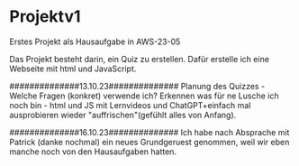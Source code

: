 # Projektv1
Erstes Projekt als Hausaufgabe in AWS-23-05

Das Projekt besteht darin, ein Quiz zu erstellen. Dafür erstelle ich eine Webseite mit html und JavaScript.

##############13.10.23##############
Planung des Quizzes - Welche Fragen (konkret) verwende ich?
Erkennen was für ne Lusche ich noch bin -  html und JS mit Lernvideos und ChatGPT+einfach mal ausprobieren wieder "auffrischen"(gefühlt alles von Anfang).

##############16.10.23##############
Ich habe nach Absprache mit Patrick (danke nochmal) ein neues Grundgeruest genommen, weil wir eben manche noch von den Hausaufgaben hatten.
